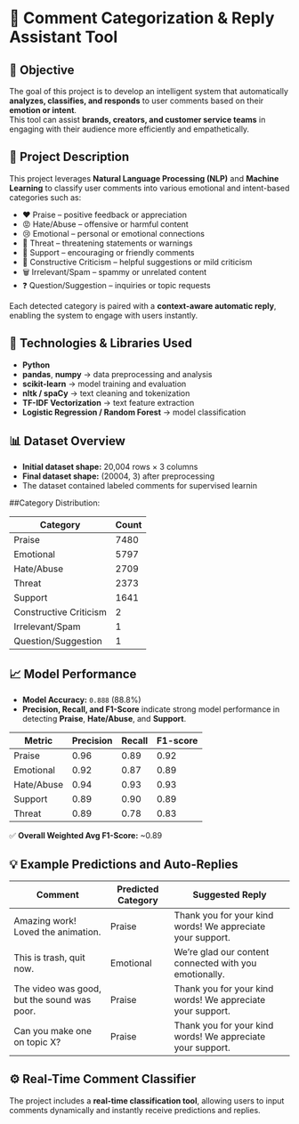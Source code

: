 
# 💬 Comment Categorization & Reply Assistant Tool

## 🎯 Objective
The goal of this project is to develop an intelligent system that automatically **analyzes, classifies, and responds** to user comments based on their **emotion or intent**.  
This tool can assist **brands, creators, and customer service teams** in engaging with their audience more efficiently and empathetically.

## 🧠 Project Description
This project leverages **Natural Language Processing (NLP)** and **Machine Learning** to classify user comments into various emotional and intent-based categories such as:

- ❤️ Praise – positive feedback or appreciation  
- 😡 Hate/Abuse – offensive or harmful content  
- 😢 Emotional – personal or emotional connections  
- 🚨 Threat – threatening statements or warnings  
- 💬 Support – encouraging or friendly comments  
- 🧩 Constructive Criticism – helpful suggestions or mild criticism  
- 🗑️ Irrelevant/Spam – spammy or unrelated content  
- ❓ Question/Suggestion – inquiries or topic requests  

Each detected category is paired with a **context-aware automatic reply**, enabling the system to engage with users instantly.

## 🧰 Technologies & Libraries Used
- **Python**
- **pandas**, **numpy** → data preprocessing and analysis  
- **scikit-learn** → model training and evaluation  
- **nltk / spaCy** → text cleaning and tokenization  
- **TF-IDF Vectorization** → text feature extraction  
- **Logistic Regression / Random Forest** → model classification  

## 📊 Dataset Overview
- **Initial dataset shape:** 20,004 rows × 3 columns  
- **Final dataset shape:** (20004, 3) after preprocessing  
- The dataset contained labeled comments for supervised learnin

##Category Distribution:

| Category | Count |
|-----------|-------|
| Praise | 7480 |
| Emotional | 5797 |
| Hate/Abuse | 2709 |
| Threat | 2373 |
| Support | 1641 |
| Constructive Criticism | 2 |
| Irrelevant/Spam | 1 |
| Question/Suggestion | 1 |



## 📈 Model Performance
- **Model Accuracy:** `0.888` (88.8%)  
- **Precision, Recall, and F1-Score** indicate strong model performance in detecting **Praise**, **Hate/Abuse**, and **Support**.

| Metric | Precision | Recall | F1-score |
|--------|------------|---------|-----------|
| Praise | 0.96 | 0.89 | 0.92 |
| Emotional | 0.92 | 0.87 | 0.89 |
| Hate/Abuse | 0.94 | 0.93 | 0.93 |
| Support | 0.89 | 0.90 | 0.89 |
| Threat | 0.89 | 0.78 | 0.83 |

✅ **Overall Weighted Avg F1-Score:** ~0.89



## 💡 Example Predictions and Auto-Replies
| Comment | Predicted Category | Suggested Reply |
|----------|-------------------|-----------------|
| Amazing work! Loved the animation. | Praise | Thank you for your kind words! We appreciate your support. |
| This is trash, quit now. | Emotional | We’re glad our content connected with you emotionally. |
| The video was good, but the sound was poor. | Praise | Thank you for your kind words! We appreciate your support. |
| Can you make one on topic X? | Praise | Thank you for your kind words! We appreciate your support. |


## ⚙️ Real-Time Comment Classifier
The project includes a **real-time classification tool**, allowing users to input comments dynamically and instantly receive predictions and replies.

